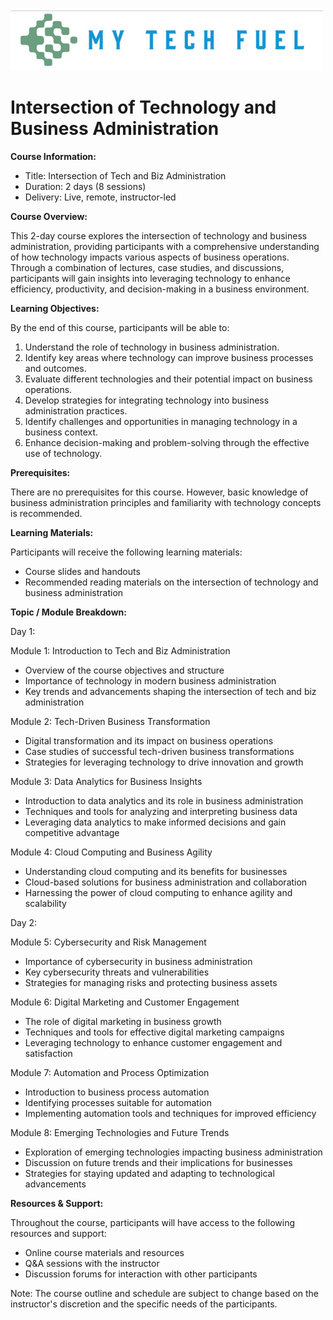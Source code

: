 ![My Tech Fuel](https://github.com/ProDataMan/MyTechFuel/blob/main/img/My%20Tech%20Fuel%20Logo.png)
# Intersection of Technology and Business Administration

**Course Information:**

- Title: Intersection of Tech and Biz Administration
- Duration: 2 days (8 sessions)
- Delivery: Live, remote, instructor-led

**Course Overview:**

This 2-day course explores the intersection of technology and business administration, providing participants with a comprehensive understanding of how technology impacts various aspects of business operations. Through a combination of lectures, case studies, and discussions, participants will gain insights into leveraging technology to enhance efficiency, productivity, and decision-making in a business environment.

**Learning Objectives:**

By the end of this course, participants will be able to:

1. Understand the role of technology in business administration.
2. Identify key areas where technology can improve business processes and outcomes.
3. Evaluate different technologies and their potential impact on business operations.
4. Develop strategies for integrating technology into business administration practices.
5. Identify challenges and opportunities in managing technology in a business context.
6. Enhance decision-making and problem-solving through the effective use of technology.

**Prerequisites:**

There are no prerequisites for this course. However, basic knowledge of business administration principles and familiarity with technology concepts is recommended.

**Learning Materials:**

Participants will receive the following learning materials:

- Course slides and handouts
- Recommended reading materials on the intersection of technology and business administration

**Topic / Module Breakdown:**

Day 1:

Module 1: Introduction to Tech and Biz Administration
- Overview of the course objectives and structure
- Importance of technology in modern business administration
- Key trends and advancements shaping the intersection of tech and biz administration

Module 2: Tech-Driven Business Transformation
- Digital transformation and its impact on business operations
- Case studies of successful tech-driven business transformations
- Strategies for leveraging technology to drive innovation and growth

Module 3: Data Analytics for Business Insights
- Introduction to data analytics and its role in business administration
- Techniques and tools for analyzing and interpreting business data
- Leveraging data analytics to make informed decisions and gain competitive advantage

Module 4: Cloud Computing and Business Agility
- Understanding cloud computing and its benefits for businesses
- Cloud-based solutions for business administration and collaboration
- Harnessing the power of cloud computing to enhance agility and scalability

Day 2:

Module 5: Cybersecurity and Risk Management
- Importance of cybersecurity in business administration
- Key cybersecurity threats and vulnerabilities
- Strategies for managing risks and protecting business assets

Module 6: Digital Marketing and Customer Engagement
- The role of digital marketing in business growth
- Techniques and tools for effective digital marketing campaigns
- Leveraging technology to enhance customer engagement and satisfaction

Module 7: Automation and Process Optimization
- Introduction to business process automation
- Identifying processes suitable for automation
- Implementing automation tools and techniques for improved efficiency

Module 8: Emerging Technologies and Future Trends
- Exploration of emerging technologies impacting business administration
- Discussion on future trends and their implications for businesses
- Strategies for staying updated and adapting to technological advancements

**Resources & Support:**

Throughout the course, participants will have access to the following resources and support:

- Online course materials and resources
- Q&A sessions with the instructor
- Discussion forums for interaction with other participants

Note: The course outline and schedule are subject to change based on the instructor's discretion and the specific needs of the participants.
